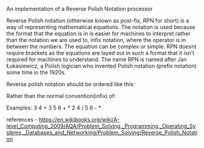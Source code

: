 An implementation of a Reverse Polish Notation processor

Reverse Polish notation (otherwise known as post-fix, RPN for short) is a way of representing mathematical equations. 
The notation is used because the format that the equation is in is easier for machines to interpret rather than the notation we are used to, infix notation, where the operator is in between the numbers. 
The equation can be complex or simple. RPN doesnt require brackets as the equations are layed out in such a format that it isn't required for machines to understand.
The name RPN is named after Jan Łukasiewicz, a Polish logician who invented Polish notation (prefix notation) some time in the 1920s.

Reverse polish notation should be ordered like this:
<FirstNumber> <SecondNumber> <Operation>

Rather than the normal convention(infix) of:
<FirstNumber> <Operation> <SecondNumber>

Examples:
3 4 +
3 5 6 + *
2 4 / 5 6 - *

references - https://en.wikibooks.org/wiki/A-level_Computing_2009/AQA/Problem_Solving,_Programming,_Operating_Systems,_Databases_and_Networking/Problem_Solving/Reverse_Polish_Notation

